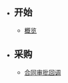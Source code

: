 - ## 开始
    - [概览](/{{route}}/{{version}}/overview)

- ## 采购
    - [合同审批回调](/{{route}}/{{version}}/api/purchase/receiveContractInfo)


    
